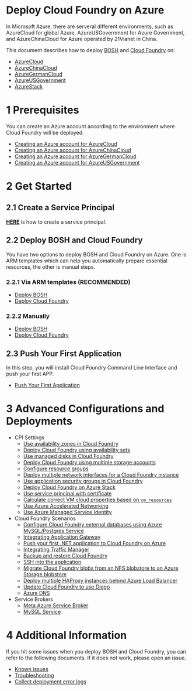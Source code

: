 # Deploy Cloud Foundry on Azure

In Microsoft Azure, there are serveral different environments, such as AzureCloud for global Azure, AzureUSGovernment for Azure Government, and AzureChinaCloud for Azure operated by 21Vianet in China.

This document describes how to deploy [BOSH](http://bosh.io/) and [Cloud Foundry](https://www.cloudfoundry.org/) on:
* [AzureCloud](https://azure.microsoft.com/en-us/)
* [AzureChinaCloud](https://www.azure.cn/)
* [AzureGermanCloud](https://azure.microsoft.com/en-us/overview/clouds/germany/)
* [AzureUSGovernment](http://www.azure.com/gov)
* [AzureStack](https://azure.microsoft.com/en-us/overview/azure-stack/)

# 1 Prerequisites

You can create an Azure account according to the environment where Cloud Foundry will be deployed.

* [Creating an Azure account for AzureCloud](https://azure.microsoft.com/en-us/pricing/free-trial/)
* [Creating an Azure account for AzureChinaCloud](https://www.azure.cn/pricing/pia/)
* [Creating an Azure account for AzureGermanCloud](https://azure.microsoft.com/en-us/free/germany/)
* [Creating an Azure account for AzureUSGovernment](https://azuregov.microsoft.com/trial/azuregovtrial)

# 2 Get Started

## 2.1 Create a Service Principal

[**HERE**](./get-started/create-service-principal.md) is how to create a service principal.

## 2.2 Deploy BOSH and Cloud Foundry

You have two options to deploy BOSH and Cloud Foundry on Azure. One is ARM templates which can help you automatically prepare essential resources, the other is manual steps.

### 2.2.1 Via ARM templates (**RECOMMENDED**)

* [Deploy BOSH](./get-started/via-arm-templates/deploy-bosh-via-arm-templates.md)
* [Deploy Cloud Foundry](./get-started/via-arm-templates/deploy-cloudfoundry-via-arm-templates.md)

### 2.2.2 Manually

* [Deploy BOSH](https://bosh.io/docs/init-azure.html)
* [Deploy Cloud Foundry](https://docs.cloudfoundry.org/deploying/azure/index.html)

## 2.3 Push Your First Application

In this step, you will install Cloud Foundry Command Line Interface and push your first APP.

* [Push Your First Application](./get-started/push-demo-app.md)

# 3 Advanced Configurations and Deployments

* CPI Settings
  * [Use availability zones in Cloud Foundry](./advanced/availability-zone/)
  * [Deploy Cloud Foundry using availability sets](./advanced/deploy-cloudfoundry-with-availability-sets/)
  * [Use managed disks in Cloud Foundry](./advanced/managed-disks/)
  * [Deploy Cloud Foundry using multiple storage accounts](./advanced/deploy-cloudfoundry-with-multiple-storage-accounts/)
  * [Configure resource groups](./advanced/configure-resource-groups/)
  * [Deploy multiple network interfaces for a Cloud Foundry instance](./advanced/deploy-multiple-network-interfaces/)
  * [Use application security groups in Cloud Foundry](./advanced/application-security-groups/)
  * [Deploy Cloud Foundry on Azure Stack](./advanced/azure-stack/)
  * [Use service principal with certificate](./advanced/use-service-principal-with-certificate/)
  * [Calculate correct VM cloud properties based on `vm_resources`](./advanced/calculate-vm-cloud-properties/)
  * [Use Azure Accelerated Networking](./advanced/accelerated-networking/)
  * [Use Azure Managed Service Identity](./advanced/managed-service-identity/)
* Cloud Foundry Scenarios
  * [Configure Cloud Foundry external databases using Azure MySQL/Postgres Service](./advanced/configure-cf-external-databases-using-azure-mysql-postgres-service)
  * [Integrating Application Gateway](./advanced/application-gateway/)
  * [Push your first .NET application to Cloud Foundry on Azure](./advanced/push-your-first-net-application-to-cloud-foundry-on-azure/)
  * [Integrating Traffic Manager](./advanced/traffic-manager/)
  * [Backup and restore Cloud Foundry](./advanced/backup-and-restore-cloud-foundry/)
  * [SSH into the application](./advanced/cf-ssh-application/)
  * [Migrate Cloud Foundry blobs from an NFS blobstore to an Azure Storage blobstore](./advanced/migrate-blobs/)
  * [Deploy multiple HAProxy instances behind Azure Load Balancer](./advanced/deploy-multiple-haproxy/)
  * [Update Cloud Foundry to use Diego](./advanced/switch-to-diego-default-architecture/)
  * [Azure DNS](./advanced/deploy-azuredns/)
* Service Brokers
  * [Meta Azure Service Broker](https://github.com/Azure/meta-azure-service-broker)
  * [MySQL Service](./advanced/deploy-mysql/)

# 4 Additional Information

If you hit some issues when you deploy BOSH and Cloud Foundry, you can refer to the following documents. If it does not work, please open an issue.

* [Known issues](./additional-information/known-issues.md)
* [Troubleshooting](./additional-information/troubleshooting.md)
* [Collect deployment error logs](./additional-information/collect-deployment-err-logs.md)

